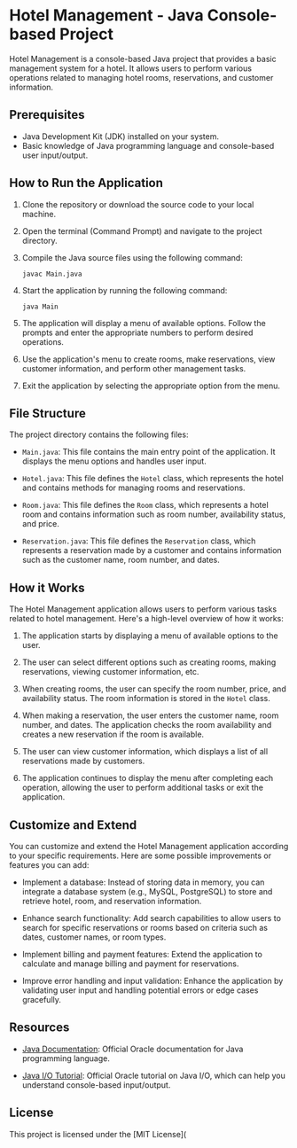 # Hotel Management - Java Console-based Project

Hotel Management is a console-based Java project that provides a basic management system for a hotel. It allows users to perform various operations related to managing hotel rooms, reservations, and customer information.

## Prerequisites

- Java Development Kit (JDK) installed on your system.
- Basic knowledge of Java programming language and console-based user input/output.

## How to Run the Application

1. Clone the repository or download the source code to your local machine.

2. Open the terminal (Command Prompt) and navigate to the project directory.

3. Compile the Java source files using the following command:

   ```shell
   javac Main.java
   ```

4. Start the application by running the following command:

   ```shell
   java Main
   ```

5. The application will display a menu of available options. Follow the prompts and enter the appropriate numbers to perform desired operations.

6. Use the application's menu to create rooms, make reservations, view customer information, and perform other management tasks.

7. Exit the application by selecting the appropriate option from the menu.

## File Structure

The project directory contains the following files:

- `Main.java`: This file contains the main entry point of the application. It displays the menu options and handles user input.

- `Hotel.java`: This file defines the `Hotel` class, which represents the hotel and contains methods for managing rooms and reservations.

- `Room.java`: This file defines the `Room` class, which represents a hotel room and contains information such as room number, availability status, and price.

- `Reservation.java`: This file defines the `Reservation` class, which represents a reservation made by a customer and contains information such as the customer name, room number, and dates.

## How it Works

The Hotel Management application allows users to perform various tasks related to hotel management. Here's a high-level overview of how it works:

1. The application starts by displaying a menu of available options to the user.

2. The user can select different options such as creating rooms, making reservations, viewing customer information, etc.

3. When creating rooms, the user can specify the room number, price, and availability status. The room information is stored in the `Hotel` class.

4. When making a reservation, the user enters the customer name, room number, and dates. The application checks the room availability and creates a new reservation if the room is available.

5. The user can view customer information, which displays a list of all reservations made by customers.

6. The application continues to display the menu after completing each operation, allowing the user to perform additional tasks or exit the application.

## Customize and Extend

You can customize and extend the Hotel Management application according to your specific requirements. Here are some possible improvements or features you can add:

- Implement a database: Instead of storing data in memory, you can integrate a database system (e.g., MySQL, PostgreSQL) to store and retrieve hotel, room, and reservation information.

- Enhance search functionality: Add search capabilities to allow users to search for specific reservations or rooms based on criteria such as dates, customer names, or room types.

- Implement billing and payment features: Extend the application to calculate and manage billing and payment for reservations.

- Improve error handling and input validation: Enhance the application by validating user input and handling potential errors or edge cases gracefully.

## Resources

- [Java Documentation](https://docs.oracle.com/en/java/): Official Oracle documentation for Java programming language.

- [Java I/O Tutorial](https://docs.oracle.com/javase/tutorial/essential/io/): Official Oracle tutorial on Java I/O, which can help you understand console-based input/output.

## License

This project is licensed under the [MIT License](
